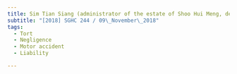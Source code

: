 ```yaml
---
title: Sim Tian Siang (administrator of the estate of Shoo Hui Meng, deceased) v Aw Yong Chyn 
subtitle: "[2018] SGHC 244 / 09\_November\_2018"
tags:
  - Tort
  - Negligence
  - Motor accident
  - Liability

---
```


